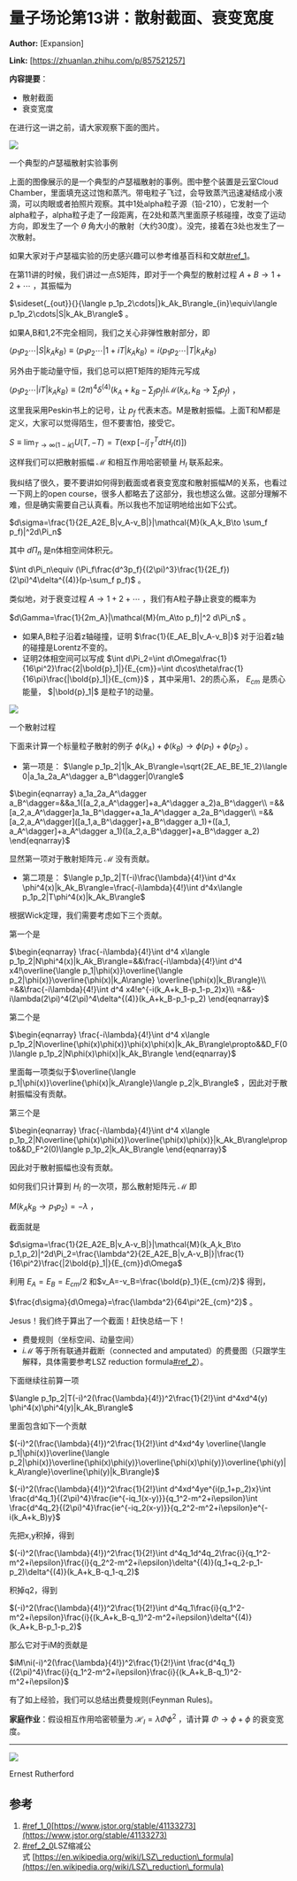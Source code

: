 # 量子场论第13讲：散射截面、衰变宽度

 **Author:** [Expansion]

 **Link:** [https://zhuanlan.zhihu.com/p/857521257]



 **内容提要**：

* 散射截面
* 衰变宽度

在进行这一讲之前，请大家观察下面的图片。

![]((20241010)量子场论第13讲散射截面衰变宽度_Expansion/v2-d405c13ea2494a40e12b1de3309a2f55_1440w.jpg)  

一个典型的卢瑟福散射实验事例

  
  

上面的图像展示的是一个典型的卢瑟福散射的事例。图中整个装置是云室Cloud Chamber，里面填充这过饱和蒸汽。带电粒子飞过，会导致蒸汽迅速凝结成小液滴，可以肉眼或者拍照片观察。其中1处alpha粒子源（铅-210），它发射一个alpha粒子，alpha粒子走了一段距离，在2处和蒸汽里面原子核碰撞，改变了运动方向，即发生了一个 $\theta$ 角大小的散射（大约30度）。没完，接着在3处也发生了一次散射。

如果大家对于卢瑟福实验的历史感兴趣可以参考维基百科和文献[#ref\_1](#ref\_1)。

在第11讲的时候，我们讲过一点S矩阵，即对于一个典型的散射过程 $A+B\to1+2+\cdots$ ，其振幅为

$\sideset{_{out}}{}{\langle p_1p_2\cdots|}k_Ak_B\rangle_{in}\equiv\langle p_1p_2\cdots|S|k_Ak_B\rangle$ 。

如果A,B和1,2不完全相同，我们之关心非弹性散射部分，即

$\langle p_1p_2\cdots|S|k_Ak_B\rangle\equiv\langle p_1p_2\cdots|1+iT|k_Ak_B\rangle=i\langle p_1p_2\cdots|T|k_Ak_B\rangle$

另外由于能动量守恒，我们总可以把T矩阵的矩阵元写成

$\langle p_1p_2\cdots|iT|k_Ak_B\rangle\equiv(2\pi)^4\delta^{(4)}(k_A+k_B-\sum_f p_f)i\mathcal{M}(k_A,k_B\to \sum_f p_f)$ ，

这里我采用Peskin书上的记号，让 $p_f$ 代表末态。M是散射振幅。上面T和M都是定义，大家可以觉得陌生，但不要害怕，接受它。

$S\equiv \lim_{T \to \infty(1-i\epsilon)} U(T,-T)=T(\exp[-i\int_T^Tdt H_I(t)])$

这样我们可以把散射振幅 $\mathcal{M}$ 和相互作用哈密顿量 $H_I$ 联系起来。

我纠结了很久，要不要讲如何得到截面或者衰变宽度和散射振幅M的关系，也看过一下网上的open course，很多人都略去了这部分，我也想这么做。这部分理解不难，但是确实需要自己认真看。所以我也不加证明地给出如下公式。

$d\sigma=\frac{1}{2E_A2E_B|v_A-v_B|}|\mathcal{M}(k_A,k_B\to \sum_f p_f)|^2d\Pi_n$

其中 $d\Pi_n$ 是n体相空间体积元。

$\int d\Pi_n\equiv (\Pi_f\frac{d^3p_f}{(2\pi)^3}\frac{1}{2E_f})(2\pi)^4\delta^{(4)}(p-\sum_f p_f)$ 。

类似地，对于衰变过程 $A\to1+2+\cdots$ ，我们有A粒子静止衰变的概率为

$d\Gamma=\frac{1}{2m_A}|\mathcal{M}(m_A\to p_f)|^2 d\Pi_n$ 。

* 如果A,B粒子沿着z轴碰撞，证明 $\frac{1}{E_AE_B|v_A-v_B|}$ 对于沿着z轴的碰撞是Lorentz不变的。
* 证明2体相空间可以写成 $\int d\Pi_2=\int d\Omega\frac{1}{16\pi^2}\frac{2|\bold{p}_1|}{E_{cm}}=\int d\cos\theta\frac{1}{16\pi}\frac{|\bold{p}_1|}{E_{cm}}$ ，其中采用1、2的质心系， $E_{cm}$ 是质心能量， $|\bold{p}_1|$ 是粒子1的动量。

![]((20241010)量子场论第13讲散射截面衰变宽度_Expansion/v2-4e59bd7c9b13ab981e8e6df8692171ff_1440w.jpg)  

一个散射过程

  
  

下面来计算一个标量粒子散射的例子 $\phi(k_A)+\phi(k_B) \to \phi(p_1)+\phi(p_2)$ 。

* 第一项是： $\langle p_1p_2|1|k_Ak_B\rangle=\sqrt{2E_AE_BE_1E_2}\langle 0|a_1a_2a_A^\dagger a_B^\dagger|0\rangle$

$\begin{eqnarray} a_1a_2a_A^\dagger a_B^\dagger=&&a_1([a_2,a_A^\dagger]+a_A^\dagger a_2)a_B^\dagger\\ =&&[a_2,a_A^\dagger]a_1a_B^\dagger+a_1a_A^\dagger a_2a_B^\dagger\\ =&&[a_2,a_A^\dagger]([a_1,a_B^\dagger]+a_B^\dagger a_1)+([a_1, a_A^\dagger]+a_A^\dagger a_1)([a_2,a_B^\dagger]+a_B^\dagger a_2) \end{eqnarray}$

显然第一项对于散射矩阵元 $\mathcal{M}$ 没有贡献。

* 第二项是： $\langle p_1p_2|T(-i)\frac{\lambda}{4!}\int d^4x \phi^4(x)|k_Ak_B\rangle=\frac{-i\lambda}{4!}\int d^4x\langle p_1p_2|T\phi^4(x)|k_Ak_B\rangle$

根据Wick定理，我们需要考虑如下三个贡献。

第一个是

$\begin{eqnarray} \frac{-i\lambda}{4!}\int d^4 x\langle p_1p_2|N\phi^4(x)|k_Ak_B\rangle=&&\frac{-i\lambda}{4!}\int d^4 x4!\overline{\langle p_1|\phi(x)}\overline{\langle p_2|\phi(x)}\overline{\phi(x)|k_A\rangle} \overline{\phi(x)|k_B\rangle}\\ =&&\frac{-i\lambda}{4!}\int d^4 x4!e^{-i(k_A+k_B-p_1-p_2)x}\\ =&&-i\lambda(2\pi)^4(2\pi)^4\delta^{(4)}(k_A+k_B-p_1-p_2) \end{eqnarray}$

第二个是

$\begin{eqnarray} \frac{-i\lambda}{4!}\int d^4 x\langle p_1p_2|N\overline{\phi(x)\phi(x)}\phi(x)\phi(x)|k_Ak_B\rangle\propto&&D_F(0)\langle p_1p_2|N\phi(x)\phi(x)|k_Ak_B\rangle \end{eqnarray}$

里面每一项类似于$\overline{\langle p_1|\phi(x)}\overline{\phi(x)|k_A\rangle}\langle p_2|k_B\rangle$ ，因此对于散射振幅没有贡献。

第三个是

$\begin{eqnarray} \frac{-i\lambda}{4!}\int d^4 x\langle p_1p_2|N\overline{\phi(x)\phi(x)}\overline{\phi(x)\phi(x)}|k_Ak_B\rangle\propto&&D_F^2(0)\langle p_1p_2|k_Ak_B\rangle \end{eqnarray}$

因此对于散射振幅也没有贡献。

如何我们只计算到 $H_I$ 的一次项，那么散射矩阵元 $\mathcal{M}$ 即

$M(k_Ak_B\to p_1p_2)=-\lambda$ ，

截面就是

$d\sigma=\frac{1}{2E_A2E_B|v_A-v_B|}|\mathcal{M}(k_A,k_B\to p_1,p_2)|^2d\Pi_2=\frac{\lambda^2}{2E_A2E_B|v_A-v_B|}|\frac{1}{16\pi^2}\frac{|2\bold{p}_1|}{E_{cm}}d\Omega$

利用 $E_A=E_B=E_{cm}/2$ 和$v_A=-v_B=\frac{\bold{p}_1}{E_{cm}/2}$ 得到，

$\frac{d\sigma}{d\Omega}=\frac{\lambda^2}{64\pi^2E_{cm}^2}$ 。

Jesus！我们终于算出了一个截面！赶快总结一下！

* 费曼规则（坐标空间、动量空间）
* $i\mathcal{M}$ 等于所有联通并截断（connected and amputated）的费曼图（只跟学生解释，具体需要参考LSZ reduction formula[#ref\_2](#ref\_2)）。

下面继续往前算一项

$\langle p_1p_2|T(-i)^2(\frac{\lambda}{4!})^2\frac{1}{2!}\int d^4xd^4(y) \phi^4(x)\phi^4(y)|k_Ak_B\rangle$

里面包含如下一个贡献

$(-i)^2(\frac{\lambda}{4!})^2\frac{1}{2!}\int d^4xd^4y \overline{\langle p_1|\phi(x)}\overline{\langle p_2|\phi(x)}\overline{\phi(x)\phi(y)}\overline{\phi(x)\phi(y)}\overline{\phi(y)|k_A\rangle}\overline{\phi(y)|k_B\rangle}$

$(-i)^2(\frac{\lambda}{4!})^2\frac{1}{2!}\int d^4xd^4ye^{i(p_1+p_2)x}\int \frac{d^4q_1}{(2\pi)^4}\frac{ie^{-iq_1(x-y)}}{q_1^2-m^2+i\epsilon}\int \frac{d^4q_2}{(2\pi)^4}\frac{ie^{-iq_2(x-y)}}{q_2^2-m^2+i\epsilon}e^{-i(k_A+k_B)y}$

先把x,y积掉，得到

$(-i)^2(\frac{\lambda}{4!})^2\frac{1}{2!}\int d^4q_1d^4q_2\frac{i}{q_1^2-m^2+i\epsilon}\frac{i}{q_2^2-m^2+i\epsilon}\delta^{(4)}(q_1+q_2-p_1-p_2)\delta^{(4)}(k_A+k_B-q_1-q_2)$

积掉q2，得到

$(-i)^2(\frac{\lambda}{4!})^2\frac{1}{2!}\int d^4q_1\frac{i}{q_1^2-m^2+i\epsilon}\frac{i}{(k_A+k_B-q_1)^2-m^2+i\epsilon}\delta^{(4)}(k_A+k_B-p_1-p_2)$

那么它对于iM的贡献是

$iM\ni(-i)^2(\frac{\lambda}{4!})^2\frac{1}{2!}\int \frac{d^4q_1}{(2\pi)^4}\frac{i}{q_1^2-m^2+i\epsilon}\frac{i}{(k_A+k_B-q_1)^2-m^2+i\epsilon}$

有了如上经验，我们可以总结出费曼规则(Feynman Rules)。

**家庭作业**：假设相互作用哈密顿量为 $\mathcal{H}_I = \lambda\Phi\phi^2$ ，请计算 $\Phi \to \phi+\phi$ 的衰变宽度。

---

![]((20241010)量子场论第13讲散射截面衰变宽度_Expansion/v2-8440dfd0e08c8c429ead064949d40767_1440w.jpg)  

Ernest Rutherford

  
  
## 参考  

1. [#ref\_1\_0](#ref\_1\_0)[https://www.jstor.org/stable/41133273](https://www.jstor.org/stable/41133273)
2. [#ref\_2\_0](#ref\_2\_0)LSZ缩减公式 [https://en.wikipedia.org/wiki/LSZ\_reduction\_formula](https://en.wikipedia.org/wiki/LSZ\_reduction\_formula)
